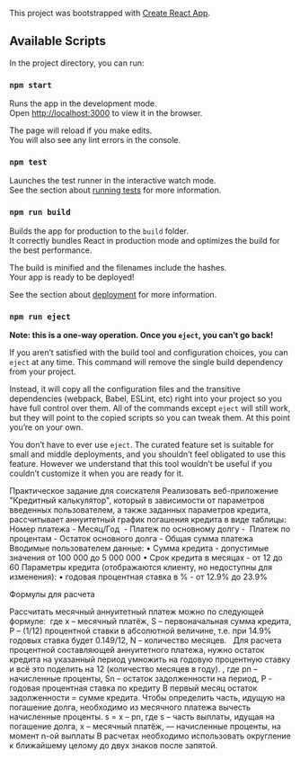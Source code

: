 This project was bootstrapped with [Create React App](https://github.com/facebook/create-react-app).

## Available Scripts

In the project directory, you can run:

### `npm start`

Runs the app in the development mode.<br />
Open [http://localhost:3000](http://localhost:3000) to view it in the browser.

The page will reload if you make edits.<br />
You will also see any lint errors in the console.

### `npm test`

Launches the test runner in the interactive watch mode.<br />
See the section about [running tests](https://facebook.github.io/create-react-app/docs/running-tests) for more information.

### `npm run build`

Builds the app for production to the `build` folder.<br />
It correctly bundles React in production mode and optimizes the build for the best performance.

The build is minified and the filenames include the hashes.<br />
Your app is ready to be deployed!

See the section about [deployment](https://facebook.github.io/create-react-app/docs/deployment) for more information.

### `npm run eject`

**Note: this is a one-way operation. Once you `eject`, you can’t go back!**

If you aren’t satisfied with the build tool and configuration choices, you can `eject` at any time. This command will remove the single build dependency from your project.

Instead, it will copy all the configuration files and the transitive dependencies (webpack, Babel, ESLint, etc) right into your project so you have full control over them. All of the commands except `eject` will still work, but they will point to the copied scripts so you can tweak them. At this point you’re on your own.

You don’t have to ever use `eject`. The curated feature set is suitable for small and middle deployments, and you shouldn’t feel obligated to use this feature. However we understand that this tool wouldn’t be useful if you couldn’t customize it when you are ready for it.

Практическое задание для соискателя
Реализовать веб-приложение "Кредитный калькулятор", который в зависимости от параметров введенных пользователем, а также заданных параметров кредита, рассчитывает аннуитетный график погашения кредита в виде таблицы:
Номер платежа - Месяц/Год  - Платеж по основному долгу -  Платеж по процентам - Остаток основного долга - Общая сумма платежа
Вводимые пользователем данные:
    • Сумма кредита - допустимые значения от 100 000 до 5 000 000
    • Срок кредита в месяцах - от 12 до 60
Параметры кредита (отображаются клиенту, но недоступны для изменения):
    • годовая процентная ставка в % - от 12.9% до 23.9%

Формулы для расчета

Рассчитать месячный аннуитетный платеж можно по следующей формуле:
 где
x – месячный платёж, S – первоначальная сумма кредита, P – (1/12) процентной ставки в абсолютной величине, т.е. при 14.9% годовых ставка будет 0.149/12, N – количество месяцев.  
Для расчета процентной составляющей аннуитетного платежа, нужно остаток кредита на указанный период умножить на годовую процентную ставку и всё это поделить на 12 (количество месяцев в году).
, где pn – начисленные проценты, Sn – остаток задолженности на период, P - годовая процентная ставка по кредиту
В первый месяц остаток задолженности = сумме кредита.
Чтобы определить часть, идущую на погашение долга, необходимо из месячного платежа вычесть начисленные проценты. 
s = x – pn, где s – часть выплаты, идущая на погашение долга, x – месячный платёж, — начисленные проценты, на момент n-ой выплаты
В расчетах необходимо использовать округление к ближайшему целому до двух знаков после запятой.

